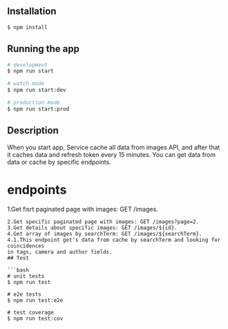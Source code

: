 ## Installation

```bash
$ npm install
```

## Running the app

```bash
# development
$ npm run start

# watch mode
$ npm run start:dev

# production mode
$ npm run start:prod
```

## Description
When you start app, Service cache all data from images API, 
and after that it caches data and refresh token every 15 minutes.
You can get data from data or cache by specific endpoints.

# endpoints
1.Get fisrt paginated page with images: GET /images.
```
2.Get specific paginated page with images: GET /images?page=2.
3.Get details about specific images: GET /images/${id}.
4.Get array of images by searchTerm: GET /images/${searchTerm}.
4.1.This endpoint get's data from cache by searchTerm and looking for coincidences
in tags, camera and author fields.
## Test

```bash
# unit tests
$ npm run test

# e2e tests
$ npm run test:e2e

# test coverage
$ npm run test:cov
```
